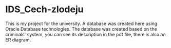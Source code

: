 # IDS_Cech-zlodeju
This is my project for the university. A database was created here using Oracle Database technologies. The database was created based on the criminals' system, you can see its description in the pdf file, there is also an ER diagram.
